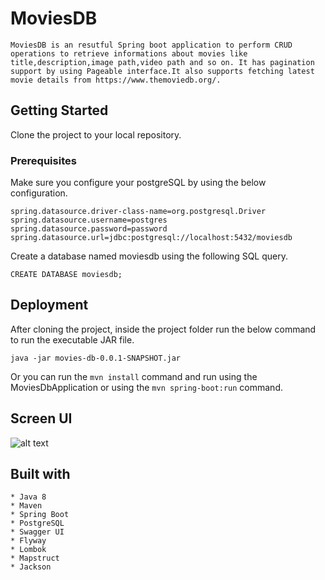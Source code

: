 # MoviesDB

    MoviesDB is an resutful Spring boot application to perform CRUD operations to retrieve informations about movies like title,description,image path,video path and so on. It has pagination support by using Pageable interface.It also supports fetching latest movie details from https://www.themoviedb.org/.

## Getting Started
Clone the project to your local repository.

### Prerequisites
Make sure you configure your postgreSQL by using the below configuration. 

```
spring.datasource.driver-class-name=org.postgresql.Driver
spring.datasource.username=postgres
spring.datasource.password=password
spring.datasource.url=jdbc:postgresql://localhost:5432/moviesdb
```

Create a database named moviesdb using the following SQL query.

```
CREATE DATABASE moviesdb;
```
## Deployment

After cloning the project, inside the project folder run the below command to run the executable JAR file.

```
java -jar movies-db-0.0.1-SNAPSHOT.jar
```

Or you can run the `mvn install` command and run using the MoviesDbApplication or using the `mvn spring-boot:run` command.

## Screen UI

![alt text](https://github.com/Hamadkumar/movies-db/src/main/resources/img/movies-db.png)

## Built with

```
* Java 8
* Maven
* Spring Boot
* PostgreSQL
* Swagger UI
* Flyway
* Lombok
* Mapstruct
* Jackson
```

